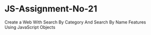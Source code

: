# JS-Assignment-No-21
Create a Web With Search By Category And Search By Name Features Using JavaScript Objects 

